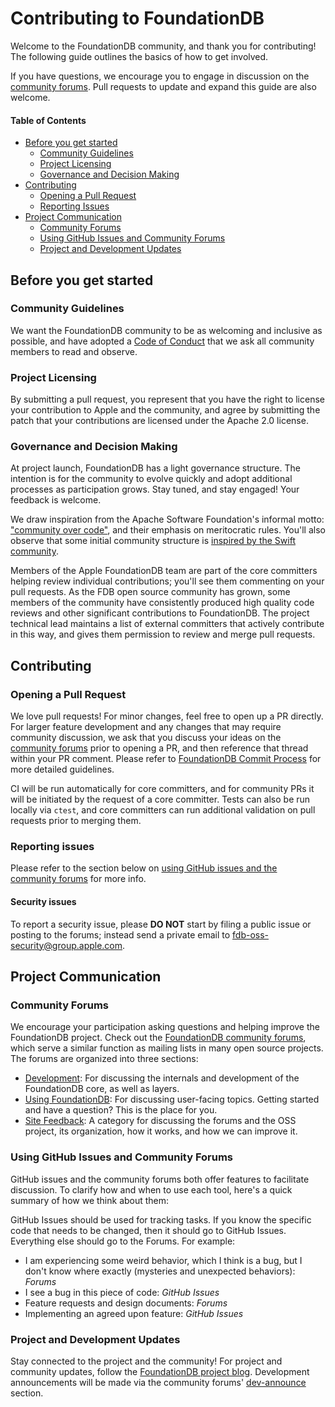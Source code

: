# Contributing to FoundationDB

Welcome to the FoundationDB community, and thank you for contributing! The following guide outlines the basics of how to get involved.

If you have questions, we encourage you to engage in discussion on the [community forums](https://forums.foundationdb.org). Pull requests to update and expand this guide are also welcome.

#### Table of Contents

* [Before you get started](#before-you-get-started)
	* [Community Guidelines](#community-guidelines)
	* [Project Licensing](#project-licensing)
	* [Governance and Decision Making](#governance-and-decision-making)
* [Contributing](#contributing)
	* [Opening a Pull Request](#opening-a-pull-request)
	* [Reporting Issues](#reporting-issues)
* [Project Communication](#project-communication)
	* [Community Forums](#community-forums)
	* [Using GitHub Issues and Community Forums](#using-github-issues-and-community-forums)
	* [Project and Development Updates](#project-and-development-updates)

## Before you get started
### Community Guidelines
We want the FoundationDB community to be as welcoming and inclusive as possible, and have adopted a [Code of Conduct](CODE_OF_CONDUCT.md) that we ask all community members to read and observe.

### Project Licensing
By submitting a pull request, you represent that you have the right to license your contribution to Apple and the community, and agree by submitting the patch that your contributions are licensed under the Apache 2.0 license.

### Governance and Decision Making
At project launch, FoundationDB has a light governance structure. The intention is for the community to evolve quickly and adopt additional processes as participation grows. Stay tuned, and stay engaged! Your feedback is welcome.

We draw inspiration from the Apache Software Foundation's informal motto: ["community over code"](https://blogs.apache.org/foundation/entry/asf_15_community_over_code), and their emphasis on meritocratic rules. You'll also observe that some initial community structure is [inspired by the Swift community](https://swift.org/community/#community-structure).

Members of the Apple FoundationDB team are part of the core committers helping review individual contributions; you'll see them commenting on your pull requests.  As the FDB open source community has grown, some members of the community have consistently produced high quality code reviews and other significant contributions to FoundationDB.  The project technical lead maintains a list of external committers that actively contribute in this way, and gives them permission to review and merge pull requests.

## Contributing
### Opening a Pull Request
We love pull requests! For minor changes, feel free to open up a PR directly. For larger feature development and any changes that may require community discussion, we ask that you discuss your ideas on the [community forums](https://forums.foundationdb.org) prior to opening a PR, and then reference that thread within your PR comment. Please refer to [FoundationDB Commit Process](https://github.com/apple/foundationdb/wiki/FoundationDB-Commit-Process) for more detailed guidelines.

CI will be run automatically for core committers, and for community PRs it will be initiated by the request of a core committer.  Tests can also be run locally via `ctest`, and core committers can run additional validation on pull requests prior to merging them.

### Reporting issues
Please refer to the section below on [using GitHub issues and the community forums](#using-github-issues-and-community-forums) for more info.

#### Security issues
To report a security issue, please **DO NOT** start by filing a public issue or posting to the forums; instead send a private email to [fdb-oss-security@group.apple.com](mailto:fdb-oss-security@group.apple.com).

## Project Communication
### Community Forums
We encourage your participation asking questions and helping improve the FoundationDB project. Check out the [FoundationDB community forums](https://forums.foundationdb.org), which serve a similar function as mailing lists in many open source projects. The forums are organized into three sections:

* [Development](https://forums.foundationdb.org/c/development): For discussing the internals and development of the FoundationDB core, as well as layers.
* [Using FoundationDB](https://forums.foundationdb.org/c/using-foundationdb): For discussing user-facing topics. Getting started and have a question? This is the place for you.
* [Site Feedback](https://forums.foundationdb.org/c/site-feedback): A category for discussing the forums and the OSS project, its organization, how it works, and how we can improve it.

### Using GitHub Issues and Community Forums
GitHub issues and the community forums both offer features to facilitate discussion. To clarify how and when to use each tool, here's a quick summary of how we think about them:

GitHub Issues should be used for tracking tasks. If you know the specific code that needs to be changed, then it should go to GitHub Issues. Everything else should go to the Forums. For example: 

* I am experiencing some weird behavior, which I think is a bug, but I don't know where exactly (mysteries and unexpected behaviors): *Forums*
* I see a bug in this piece of code: *GitHub Issues*
* Feature requests and design documents: *Forums*
* Implementing an agreed upon feature: *GitHub Issues*

### Project and Development Updates
Stay connected to the project and the community! For project and community updates, follow the [FoundationDB project blog](https://www.foundationdb.org/blog/). Development announcements will be made via the community forums' [dev-announce](https://forums.foundationdb.org/c/development/dev-announce) section.
